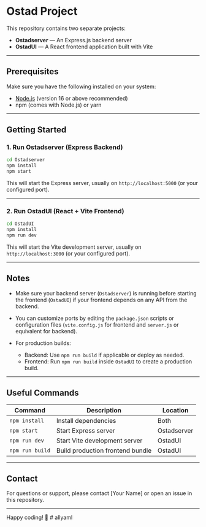 # Ostad Project

This repository contains two separate projects:

- **Ostadserver** — An Express.js backend server
- **OstadUI** — A React frontend application built with Vite

---

## Prerequisites

Make sure you have the following installed on your system:

- [Node.js](https://nodejs.org/) (version 16 or above recommended)
- npm (comes with Node.js) or yarn

---

## Getting Started

### 1. Run Ostadserver (Express Backend)

```bash
cd Ostadserver
npm install
npm start
```

This will start the Express server, usually on `http://localhost:5000` (or your configured port).

---

### 2. Run OstadUI (React + Vite Frontend)

```bash
cd OstadUI
npm install
npm run dev
```

This will start the Vite development server, usually on `http://localhost:3000` (or your configured port).

---

## Notes

- Make sure your backend server (`Ostadserver`) is running before starting the frontend (`OstadUI`) if your frontend depends on any API from the backend.
- You can customize ports by editing the `package.json` scripts or configuration files (`vite.config.js` for frontend and `server.js` or equivalent for backend).
- For production builds:

  - Backend: Use `npm run build` if applicable or deploy as needed.
  - Frontend: Run `npm run build` inside `OstadUI` to create a production build.

---

## Useful Commands

| Command         | Description                      | Location    |
| --------------- | -------------------------------- | ----------- |
| `npm install`   | Install dependencies             | Both        |
| `npm start`     | Start Express server             | Ostadserver |
| `npm run dev`   | Start Vite development server    | OstadUI     |
| `npm run build` | Build production frontend bundle | OstadUI     |

---

## Contact

For questions or support, please contact \[Your Name] or open an issue in this repository.

---

Happy coding! 🚀
#   a l l y a m l  
 